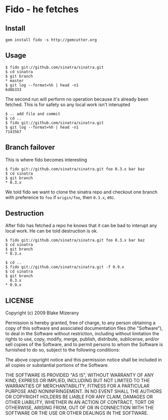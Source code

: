 # Fido - he fetches

## Install

    gem install fido -s http://gemcutter.org

## Usage

    $ fido git://github.com/sinatra/sinatra.git
    $ cd sinatra
    $ git branch
    * master
    $ git log --format=%h | head -n1
    6d8b333

The second run will perform no operation because it's already been fetched.
This is for safety so any local work isn't interupted

    $ .. add file and commit
    $ cd ..
    $ fido git://github.com/sinatra/sinatra.git
    $ git log --format=%h | head -n1
    71435b7

## Branch failover
This is where fido becomes interesting

    $ fido git://github.com/sinatra/sinatra.git foo 0.3.x bar baz
    $ cd sinatra
    $ git branch
    * 0.3.x

We told fido we want to clone the sinatra repo and checkout one branch
with preference to `foo` if `origin/foo`, then `0.3.x`, etc.

## Destruction
After fido has fetched a repo he knows that it can be bad to interupt
any local work.  He can be told destruction is ok.

    $ fido git://github.com/sinatra/sinatra.git foo 0.3.x bar baz
    $ cd sinatra
    $ git branch
    * 0.3.x

    $ cd ..
    $ fido git://github.com/sinatra/sinatra.git -f 0.9.x
    $ cd sinatra
    $ git branch
      0.3.x
    * 0.9.x

## LICENSE

Copyright (c) 2009 Blake Mizerany

Permission is hereby granted, free of charge, to any person
obtaining a copy of this software and associated documentation
files (the "Software"), to deal in the Software without
restriction, including without limitation the rights to use,
copy, modify, merge, publish, distribute, sublicense, and/or sell
copies of the Software, and to permit persons to whom the
Software is furnished to do so, subject to the following
conditions:

The above copyright notice and this permission notice shall be
included in all copies or substantial portions of the Software.

THE SOFTWARE IS PROVIDED "AS IS", WITHOUT WARRANTY OF ANY KIND,
EXPRESS OR IMPLIED, INCLUDING BUT NOT LIMITED TO THE WARRANTIES
OF MERCHANTABILITY, FITNESS FOR A PARTICULAR PURPOSE AND
NONINFRINGEMENT. IN NO EVENT SHALL THE AUTHORS OR COPYRIGHT
HOLDERS BE LIABLE FOR ANY CLAIM, DAMAGES OR OTHER LIABILITY,
WHETHER IN AN ACTION OF CONTRACT, TORT OR OTHERWISE, ARISING
FROM, OUT OF OR IN CONNECTION WITH THE SOFTWARE OR THE USE OR
OTHER DEALINGS IN THE SOFTWARE.
